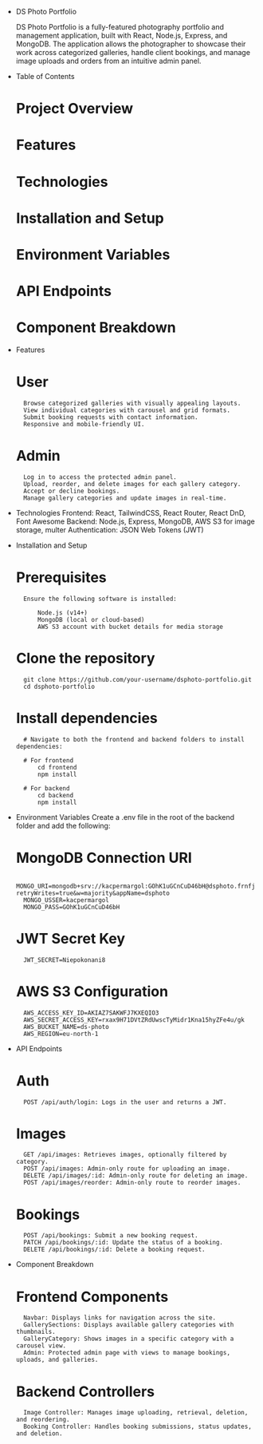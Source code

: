-   DS Photo Portfolio

    DS Photo Portfolio is a fully-featured photography portfolio and management application, built with React, Node.js, Express, and MongoDB.
    The application allows the photographer to showcase their work across categorized galleries, handle client bookings, and manage image uploads and orders from an intuitive admin panel.

-   Table of Contents

    # Project Overview

    # Features

    # Technologies

    # Installation and Setup

    # Environment Variables

    # API Endpoints

    # Component Breakdown

-   Features

    # User

          Browse categorized galleries with visually appealing layouts.
          View individual categories with carousel and grid formats.
          Submit booking requests with contact information.
          Responsive and mobile-friendly UI.

    # Admin

          Log in to access the protected admin panel.
          Upload, reorder, and delete images for each gallery category.
          Accept or decline bookings.
          Manage gallery categories and update images in real-time.

-   Technologies
    Frontend: React, TailwindCSS, React Router, React DnD, Font Awesome
    Backend: Node.js, Express, MongoDB, AWS S3 for image storage, multer
    Authentication: JSON Web Tokens (JWT)

-   Installation and Setup

    # Prerequisites

          Ensure the following software is installed:

              Node.js (v14+)
              MongoDB (local or cloud-based)
              AWS S3 account with bucket details for media storage

    # Clone the repository

          git clone https://github.com/your-username/dsphoto-portfolio.git
          cd dsphoto-portfolio

    # Install dependencies

          # Navigate to both the frontend and backend folders to install dependencies:

          # For frontend
              cd frontend
              npm install

          # For backend
              cd backend
              npm install

-   Environment Variables
    Create a .env file in the root of the backend folder and add the following:

    # MongoDB Connection URI

          MONGO_URI=mongodb+srv://kacpermargol:GOhK1uGCnCuD46bH@dsphoto.frnfj.mongodb.net/?retryWrites=true&w=majority&appName=dsphoto
          MONGO_USSER=kacpermargol
          MONGO_PASS=GOhK1uGCnCuD46bH

    # JWT Secret Key

          JWT_SECRET=Niepokonani8

    # AWS S3 Configuration

          AWS_ACCESS_KEY_ID=AKIAZ7SAKWFJ7KXEQIO3
          AWS_SECRET_ACCESS_KEY=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
          AWS_BUCKET_NAME=ds-photo
          AWS_REGION=eu-north-1

-   API Endpoints

    # Auth

          POST /api/auth/login: Logs in the user and returns a JWT.

    # Images

          GET /api/images: Retrieves images, optionally filtered by category.
          POST /api/images: Admin-only route for uploading an image.
          DELETE /api/images/:id: Admin-only route for deleting an image.
          POST /api/images/reorder: Admin-only route to reorder images.

    # Bookings

          POST /api/bookings: Submit a new booking request.
          PATCH /api/bookings/:id: Update the status of a booking.
          DELETE /api/bookings/:id: Delete a booking request.

-   Component Breakdown

    # Frontend Components

          Navbar: Displays links for navigation across the site.
          GallerySections: Displays available gallery categories with thumbnails.
          GalleryCategory: Shows images in a specific category with a carousel view.
          Admin: Protected admin page with views to manage bookings, uploads, and galleries.

    # Backend Controllers

          Image Controller: Manages image uploading, retrieval, deletion, and reordering.
          Booking Controller: Handles booking submissions, status updates, and deletion.
